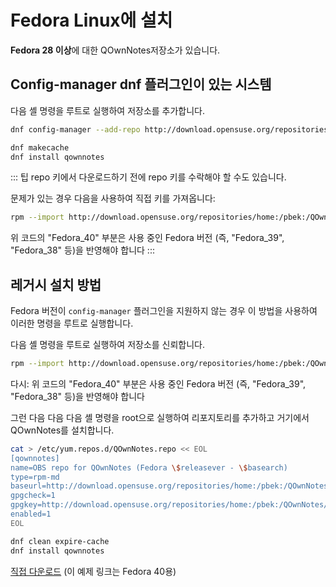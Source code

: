 # Fedora Linux에 설치

**Fedora 28 이상**에 대한 QOwnNotes저장소가 있습니다.

## Config-manager dnf 플러그인이 있는 시스템

다음 셸 명령을 루트로 실행하여 저장소를 추가합니다.

```bash
dnf config-manager --add-repo http://download.opensuse.org/repositories/home:/pbek:/QOwnNotes/Fedora_\$releasever/

dnf makecache
dnf install qownnotes
```

::: 팁 repo 키에서 다운로드하기 전에 repo 키를 수락해야 할 수도 있습니다.

문제가 있는 경우 다음을 사용하여 직접 키를 가져옵니다:

```bash
rpm --import http://download.opensuse.org/repositories/home:/pbek:/QOwnNotes/Fedora_40/repodata/repomd.xml.key
```
위 코드의 "Fedora_40" 부분은 사용 중인 Fedora 버전 (즉, "Fedora_39", "Fedora_38" 등)을 반영해야 합니다 :::

## 레거시 설치 방법

Fedora 버전이 `config-manager` 플러그인을 지원하지 않는 경우 이 방법을 사용하여 이러한 명령을 루트로 실행합니다.

다음 셸 명령을 루트로 실행하여 저장소를 신뢰합니다.

```bash
rpm --import http://download.opensuse.org/repositories/home:/pbek:/QOwnNotes/Fedora_40/repodata/repomd.xml.key
```
다시: 위 코드의 "Fedora_40" 부분은 사용 중인 Fedora 버전 (즉, "Fedora_39", "Fedora_38" 등)을 반영해야 합니다

그런 다음 다음 다음 셸 명령을 root으로 실행하여 리포지토리를 추가하고 거기에서 QOwnNotes를 설치합니다.

```bash
cat > /etc/yum.repos.d/QOwnNotes.repo << EOL
[qownnotes]
name=OBS repo for QOwnNotes (Fedora \$releasever - \$basearch)
type=rpm-md
baseurl=http://download.opensuse.org/repositories/home:/pbek:/QOwnNotes/Fedora_\$releasever/
gpgcheck=1
gpgkey=http://download.opensuse.org/repositories/home:/pbek:/QOwnNotes/Fedora_\$releasever/repodata/repomd.xml.key
enabled=1
EOL

dnf clean expire-cache
dnf install qownnotes
```

[직접 다운로드](https://download.opensuse.org/repositories/home:/pbek:/QOwnNotes/Fedora_40) (이 예제 링크는 Fedora 40용)
